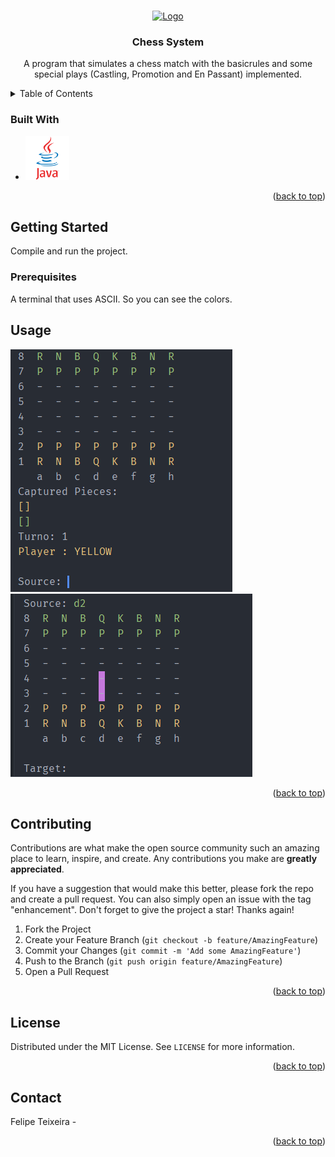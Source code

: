 
<a name="readme-top"></a>

<br />
<div align="center">
  <a href="https://github.com/github_felipet1/chess-system">
    <img src="images/logo.png" alt="Logo" width="80" height="80">
  </a>

<h3 align="center">Chess System</h3>

  <p align="center">
    A program that simulates a chess match with the basicrules  and some special plays (Castling, Promotion and En Passant) implemented. 
  </p>
</div>



<!-- TABLE OF CONTENTS -->
<details>
  <summary>Table of Contents</summary>
  <ol>
    <li></li>
      <ul>
        <li><a href="#built-with">Built With</a></li>
      </ul>
    </li>
    <li>
      <a href="#getting-started">Getting Started</a>
      <ul>
        <li><a href="#prerequisites">Prerequisites</a></li>
        <li><a href="#installation">Installation</a></li>
      </ul>
    </li>
    <li><a href="#usage">Usage</a></li>
    <li><a href="#contributing">Contributing</a></li>
    <li><a href="#license">License</a></li>
    <li><a href="#contact">Contact</a></li>
    <li><a href="#acknowledgments">Acknowledgments</a></li>
  </ol>
</details>



### Built With

* <img src="https://github.com/devicons/devicon/blob/master/icons/java/java-original-wordmark.svg" width="70" height="70"/>

<p align="right">(<a href="#readme-top">back to top</a>)</p>



<!-- GETTING STARTED -->
## Getting Started

Compile and run the project.

### Prerequisites

A terminal that uses ASCII. So you can see the colors.


<!-- USAGE EXAMPLES -->
## Usage

<div>
  <img src="https://github.com/FelipeT1/chess-system/blob/main/use1.png" />
  <img src="https://github.com/FelipeT1/chess-system/blob/main/use2.png" />
</div>

<p align="right">(<a href="#readme-top">back to top</a>)</p>


<!-- CONTRIBUTING -->
## Contributing

Contributions are what make the open source community such an amazing place to learn, inspire, and create. Any contributions you make are **greatly appreciated**.

If you have a suggestion that would make this better, please fork the repo and create a pull request. You can also simply open an issue with the tag "enhancement".
Don't forget to give the project a star! Thanks again!

1. Fork the Project
2. Create your Feature Branch (`git checkout -b feature/AmazingFeature`)
3. Commit your Changes (`git commit -m 'Add some AmazingFeature'`)
4. Push to the Branch (`git push origin feature/AmazingFeature`)
5. Open a Pull Request

<p align="right">(<a href="#readme-top">back to top</a>)</p>



<!-- LICENSE -->
## License

Distributed under the MIT License. See `LICENSE` for more information.

<p align="right">(<a href="#readme-top">back to top</a>)</p>



<!-- CONTACT -->
## Contact

Felipe Teixeira - 

<p align="right">(<a href="#readme-top">back to top</a>)</p>

